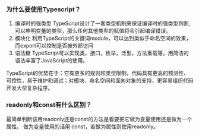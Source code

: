 ### 为什么要使用Typescript？

1. 编译时的强类型
TypeScript设计了一套类型机制来保证编译时的强类型判断,可以申明变量的类型，那么任何其他类型的赋值将会引起编译错误。
2. 模块化
利用TypeScript的关键词module，可以达到类似于命名空间的效果，而export可以控制是否被外部访问
3. 语法糖
TypeScript可以实现类，接口，枚举，泛型，方法重载等，用简洁的语法丰富了JavaScript的使用。

TypeScript的优势在于：它有更多的规则和类型限制，代码具有更高的预测性、可控性，易于维护和调试；对模块、命名空间和面向对象的支持，更容易组织代码开发大型复杂程序。

### readonly和const有什么区别？

最简单判断该用readonly还是const的方法是看要把它做为变量使用还是做为一个属性。 做为变量使用的话用 const，若做为属性则使用readonly。
